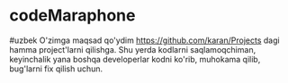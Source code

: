 # codeMaraphone

#uzbek
O'zimga maqsad qo'ydim https://github.com/karan/Projects dagi hamma project'larni qilishga.
Shu yerda kodlarni saqlamoqchiman, keyinchalik yana boshqa developerlar kodni ko'rib, muhokama qilib, bug'larni fix qilish uchun. 
